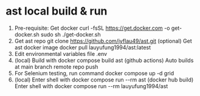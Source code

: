 # ast local build & run
1.	Pre-requisite: Get docker
    curl -fsSL https://get.docker.com -o get-docker.sh
    sudo sh ./get-docker.sh
2.	Get ast repo
    git clone https://github.com/jyflau49/ast.git
    (optional) Get ast docker image
    docker pull lauyufung1994/ast:latest
4.	Edit environmental variables file .env
5.	(local) Build with docker compose build ast
    (github actions) Auto builds at main branch remote repo push
6.	For Selenium testing, run command
    docker compose up -d grid
7.	(local) Enter shell with docker compose run --rm ast
    (docker hub build) Enter shell with docker compose run --rm lauyufung1994/ast